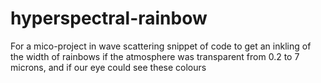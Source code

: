 # hyperspectral-rainbow
For a mico-project in wave scattering
snippet of code to get an inkling of the width of rainbows if the atmosphere was transparent from 0.2 to 7 microns, and if our eye could see these colours
